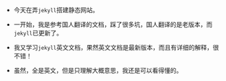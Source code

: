 - 今天在弄`jekyll`搭建静态网站。

- 一开始，我是参考国人翻译的文档，踩了很多坑，国人翻译的是老版本，而`jekyll`已更新了。

- 我又学习`jekyll`英文文档，果然英文文档是最新版本，而且有详细的解释，很不错！

- 虽然，全是英文，但是只理解大概意思，我还是可以看得懂的。